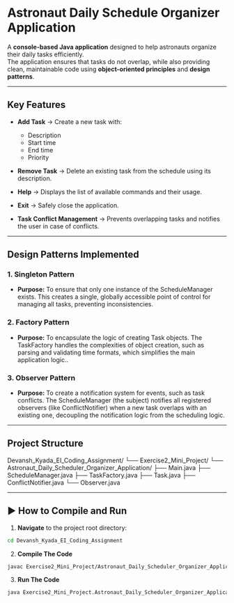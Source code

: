 # Astronaut Daily Schedule Organizer Application

A **console-based Java application** designed to help astronauts organize their daily tasks efficiently.  
The application ensures that tasks do not overlap, while also providing clean, maintainable code using **object-oriented principles** and **design patterns**.

---

## Key Features

- **Add Task** → Create a new task with:
  - Description  
  - Start time  
  - End time  
  - Priority  

- **Remove Task** → Delete an existing task from the schedule using its description.

- **Help** → Displays the list of available commands and their usage.

- **Exit** → Safely close the application.

- **Task Conflict Management** → Prevents overlapping tasks and notifies the user in case of conflicts.

---

## Design Patterns Implemented

### 1. **Singleton Pattern**
- **Purpose:** To ensure that only one instance of the ScheduleManager exists. This creates a single, globally accessible point of control for managing all tasks, preventing inconsistencies.

### 2. **Factory Pattern**
- **Purpose:** To encapsulate the logic of creating Task objects. The TaskFactory handles the complexities of object creation, such as parsing and validating time formats, which simplifies the main application logic..

### 3. **Observer Pattern**
- **Purpose:** To create a notification system for events, such as task conflicts. The ScheduleManager (the subject) notifies all registered observers (like ConflictNotifier) when a new task overlaps with an existing one, decoupling the notification logic from the scheduling logic.

---

## Project Structure

Devansh_Kyada_EI_Coding_Assignment/
└── Exercise2_Mini_Project/
    └── Astronaut_Daily_Scheduler_Organizer_Application/
        ├── Main.java
        ├── ScheduleManager.java
        ├── TaskFactory.java
        ├── Task.java
        ├── ConflictNotifier.java
        └── Observer.java


---

## ▶️ How to Compile and Run

1. **Navigate** to the project root directory:

```bash
cd Devansh_Kyada_EI_Coding_Assignment
```

2. **Compile The Code**

```bash
javac Exercise2_Mini_Project/Astronaut_Daily_Scheduler_Organizer_Application/*.java
```

3. **Run The Code**

```bash
java Exercise2_Mini_Project.Astronaut_Daily_Scheduler_Organizer_Application.Main
```